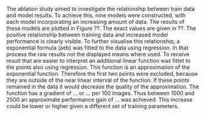 The ablation study aimed to investigate the relationship between train data and model results.
To achieve this, nine models were constructed, with each model incorporating an increasing
amount of data. The results of these models are plotted in Figure ??. The exact values are
given in ??. The positive relationship between training data and increased model performance
is clearly visible. To further visualise this relationship, a exponential formula (aeb) was fitted to
the data using regression. In that process the raw results not the displayed means where used. To receive result that are easier to interpret  an additional linear function was fittet to the points also using regression. This function is an approximation of the exponential function. Therefore the first two points were excluded, because they are outside of the near linear interval of the function. If these points remained in the data it would decrease the quality of the approximation. The function has a gradient of ... or ... per 100 images. Thus between 1000 and 2500 an approximate performance gain of ... was achieved. This increase could be lower or higher given a different set of training parameters. 

